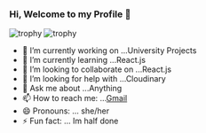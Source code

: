 ### Hi, Welcome to my Profile 👋



![trophy](https://github-profile-trophy.vercel.app/?username=ryo-ma&column=-1)
![trophy](https://github-profile-trophy.vercel.app/?username=ryo-ma&rank=C)


- 🔭 I’m currently working on ...University Projects
- 🌱 I’m currently learning ...React.js
- 👯 I’m looking to collaborate on ...React.js
- 🤔 I’m looking for help with ...Cloudinary
- 💬 Ask me about ...Anything
- 📫 How to reach me: ...[Gmail](http://ddjayawickrama@gmail.com)
- 😄 Pronouns: ... she/her
- ⚡ Fun fact: ... Im half done

